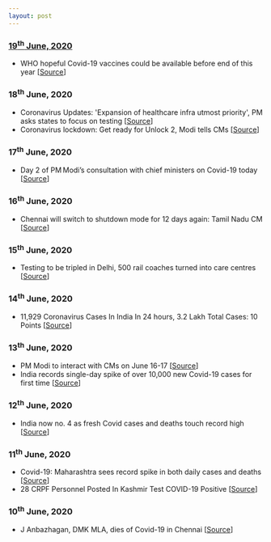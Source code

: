 ```yaml
---
layout: post
---
```

### [19<sup>th</sup> June, 2020](#updates)
- WHO hopeful Covid-19 vaccines could be available before end of this year [[Source](https://timesofindia.indiatimes.com/world/europe/who-hopeful-covid-19-vaccines-could-be-available-before-end-of-this-year/articleshow/76449352.cms)]

### 18<sup>th</sup> June, 2020
- Coronavirus Updates: 'Expansion of healthcare infra utmost priority', PM asks states to focus on testing [[Source](https://www.livemint.com/news/india/coronavirus-live-updates-narendra-modi-second-meeting-with-states-union-territories-cms-latest-news-on-covid-19-situation-11592385009899.html)]
-  Coronavirus lockdown: Get ready for Unlock 2, Modi tells CMs [[Source](https://www.thehindu.com/news/national/coronavirus-lockdown-get-ready-for-unlock-2-modi-tells-cms/article31854145.ece)]

### 17<sup>th</sup> June, 2020
- Day 2 of PM Modi’s consultation with chief ministers on Covid-19 today [[Source](https://www.hindustantimes.com/india-news/day-2-of-pm-modi-s-consultation-with-chief-ministers-on-covid-19-today/story-NmTqP5SFceNtuYYnCog4WJ.html)]

### 16<sup>th</sup> June, 2020
- Chennai will switch to shutdown mode for 12 days again: Tamil Nadu CM [[Source](https://economictimes.indiatimes.com/news/politics-and-nation/chennai-will-switch-to-shutdown-mode-for-12-days-again-tamil-nadu-cm/articleshow/76386971.cms)]

### 15<sup>th</sup> June, 2020
- Testing to be tripled in Delhi, 500 rail coaches turned into care centres [[Source](https://timesofindia.indiatimes.com/city/delhi/testing-to-be-tripled-in-delhi-500-rail-coaches-turned-into-care-centres/articleshow/76377292.cms)]

### 14<sup>th</sup> June, 2020
-  11,929 Coronavirus Cases In India In 24 hours, 3.2 Lakh Total Cases: 10 Points [[Source](https://www.ndtv.com/india-news/coronavirus-11-929-coronavirus-cases-in-india-in-24-hours-3-2-lakh-total-cases-2245976)]

### 13<sup>th</sup> June, 2020
- PM Modi to interact with CMs on June 16-17 [[Source](https://timesofindia.indiatimes.com/india/pm-modi-to-interact-with-cms-on-june-16-17/articleshow/76350676.cms)]
- India records single-day spike of over 10,000 new Covid-19 cases for first time [[Source](https://timesofindia.indiatimes.com/india/india-records-single-day-spike-of-over-10000-new-covid-19-cases-for-first-time/articleshow/76333858.cms)]

### 12<sup>th</sup> June, 2020
- India now no. 4 as fresh Covid cases and deaths touch record high [[Source](https://timesofindia.indiatimes.com/india/india-now-no-4-as-fresh-covid-cases-and-deaths-touch-record-highs/articleshow/76331287.cms)]

### 11<sup>th</sup> June, 2020
- Covid-19: Maharashtra sees record spike in both daily cases and deaths [[Source](https://www.livemint.com/news/india/covid-19-maharashtra-sees-record-spike-in-both-daily-cases-and-deaths-11591799569155.html)]
-  28 CRPF Personnel Posted In Kashmir Test COVID-19 Positive  [[Source](https://www.ndtv.com/india-news/coronavirus-india-28-crpf-personnel-posted-in-kashmir-test-covid-19-positive-2244179)]

### 10<sup>th</sup> June, 2020
- J Anbazhagan, DMK MLA, dies of Covid-19 in Chennai [[Source](https://timesofindia.indiatimes.com/city/chennai/j-anbazhagan-dmk-mla-dies-of-covid-19-in-chennai/articleshow/76294406.cms)]
